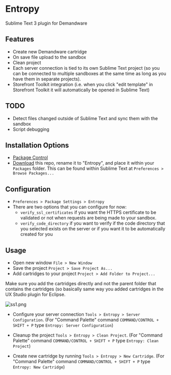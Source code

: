 Entropy
===

Sublime Text 3 plugin for Demandware

Features
---

* Create new Demandware cartridge
* On save file upload to the sandbox
* Clean project
* Each server connection is tied to its own Sublime Text project (so you can be connected to multiple sandboxes at the same time as long as you have them in separate projects).
* Storefront Toolkit integration (i.e. when you click "edit template" in Storefront Toolkit it will automatically be opened in Sublime Text)

TODO
---

* Detect files changed outside of Sublime Text and sync them with the sandbox
* Script debugging

Installation Options
---

* [Package Control](https://packagecontrol.io/)
* [Download](https://bitbucket.org/danechitoaie/entropy/get/master.zip) this repo, rename it to "Entropy", and place it within your `Packages` folder. This can be found within Sublime Text at `Preferences > Browse Packages...`

Configuration
---

* `Preferences > Package Settings > Entropy`
* There are two options that you can configure for now: 
    * `verify_ssl_certificates` if you want the HTTPS certificate to be validated or not when requests are being made to your sandbox.
    * `verify_code_directory` if you want to verify if the code directory that you selected exists on the server or if you want it to be automatically created for you

Usage
---

* Open new window `File > New Window`
* Save the project `Project > Save Project As...` 
* Add cartridges to your project `Project > Add Folder to Project...`

Make sure you add the cartridges directly and not the parent folder that contains the cartridges (so basically same way you added cartridges in the UX Studio plugin for Eclipse.

![ss1.png](https://bitbucket.org/repo/54M5Ga/images/3487319365-ss1.png)

* Configure your server connection `Tools > Entropy > Server Configuration`. (For "Command Palette" command `COMMAND/CONTROL + SHIFT + P` type `Entropy: Server Configuration`)

* Cleanup the project `Tools > Entropy > Clean Project`. (For "Command Palette" command `COMMAND/CONTROL + SHIFT + P` type `Entropy: Clean Project`)

* Create new cartridge by running `Tools > Entropy > New Cartridge`. (For "Command Palette" command `COMMAND/CONTROL + SHIFT + P` type `Entropy: New Cartridge`)